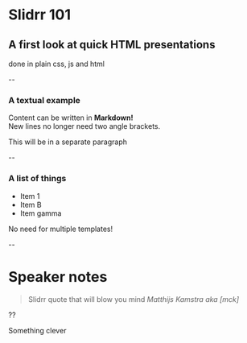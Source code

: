 # Slidrr 101

## A first look at quick HTML presentations

done in plain css, js and html

--

### A textual example

Content can be written in **Markdown!**  
New lines no longer need two angle brackets.  

This will be in a separate paragraph

--

### A list of things

* Item 1
* Item B
* Item gamma

No need for multiple templates!

--

# Speaker notes

> Slidrr quote that will blow you mind
_Matthijs Kamstra aka [mck]_

??

Something clever